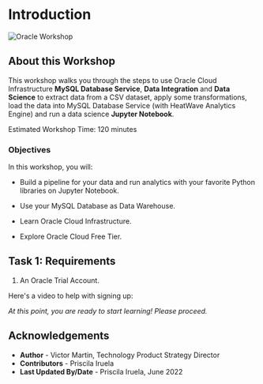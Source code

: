 # Introduction

![Oracle Workshop](images/banner.png)

## About this Workshop

This workshop walks you through the steps to use Oracle Cloud Infrastructure **MySQL Database Service**, **Data Integration** and **Data Science** to extract data from a CSV dataset, apply some transformations, load the data into MySQL Database Service (with HeatWave Analytics Engine) and run a data science **Jupyter Notebook**.


Estimated Workshop Time: 120 minutes

### Objectives
In this workshop, you will:

- Build a pipeline for your data and run analytics with your favorite Python libraries on Jupyter Notebook.

- Use your MySQL Database as Data Warehouse.

- Learn Oracle Cloud Infrastructure.

- Explore Oracle Cloud Free Tier.

## Task 1: Requirements

1. An Oracle Trial Account. 

Here's a video to help with signing up:[](youtube:4U-0SumNz6w)

_At this point, you are ready to start learning! Please proceed._

## **Acknowledgements**

- **Author** - Victor Martin, Technology Product Strategy Director
- **Contributors** - Priscila Iruela
- **Last Updated By/Date** - Priscila Iruela, June 2022